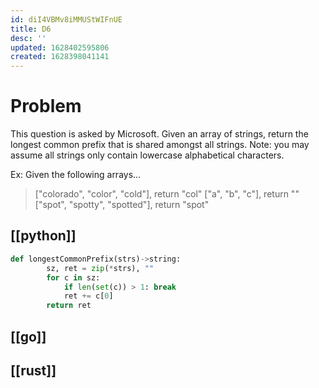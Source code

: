 ```yaml
---
id: diI4VBMv8iMMUStWIFnUE
title: D6
desc: ''
updated: 1628402595806
created: 1628398041141
---
```

# Problem

This question is asked by Microsoft. Given an array of strings, return the longest common prefix that is shared amongst all strings.
Note: you may assume all strings only contain lowercase alphabetical characters.

Ex: Given the following arrays...

> ["colorado", "color", "cold"], return "col"
> ["a", "b", "c"], return ""
> ["spot", "spotty", "spotted"], return "spot"

## [[python]]
```python
def longestCommonPrefix(strs)->string:
        sz, ret = zip(*strs), ""
        for c in sz:
            if len(set(c)) > 1: break
            ret += c[0]
        return ret
```
## [[go]]

## [[rust]]
